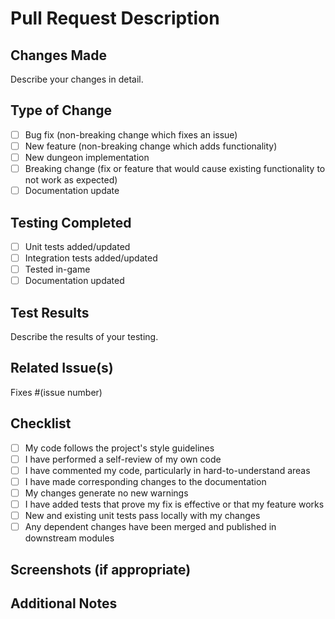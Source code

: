 # Pull Request Description

## Changes Made
Describe your changes in detail.

## Type of Change
- [ ] Bug fix (non-breaking change which fixes an issue)
- [ ] New feature (non-breaking change which adds functionality)
- [ ] New dungeon implementation
- [ ] Breaking change (fix or feature that would cause existing functionality to not work as expected)
- [ ] Documentation update

## Testing Completed
- [ ] Unit tests added/updated
- [ ] Integration tests added/updated
- [ ] Tested in-game
- [ ] Documentation updated

## Test Results
Describe the results of your testing.

## Related Issue(s)
Fixes #(issue number)

## Checklist
- [ ] My code follows the project's style guidelines
- [ ] I have performed a self-review of my own code
- [ ] I have commented my code, particularly in hard-to-understand areas
- [ ] I have made corresponding changes to the documentation
- [ ] My changes generate no new warnings
- [ ] I have added tests that prove my fix is effective or that my feature works
- [ ] New and existing unit tests pass locally with my changes
- [ ] Any dependent changes have been merged and published in downstream modules

## Screenshots (if appropriate)

## Additional Notes